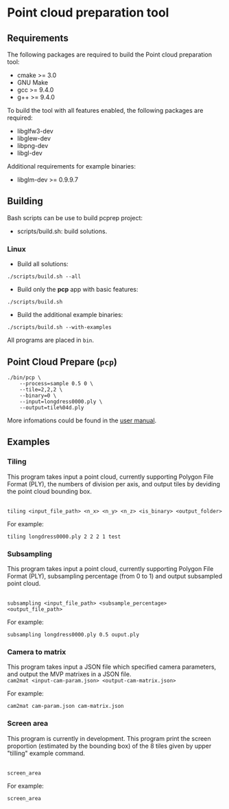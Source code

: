 # Point cloud preparation tool

## Requirements
The following packages are required to build the Point cloud preparation tool:
* cmake >= 3.0
* GNU Make
* gcc >= 9.4.0
* g++ >= 9.4.0

To build the tool with all features enabled, the following packages are required:
* libglfw3-dev 
* libglew-dev 
* libpng-dev 
* libgl-dev 

Additional requirements for example binaries:
* libglm-dev >= 0.9.9.7

## Building
Bash scripts can be use to build pcprep project:

* scripts/build.sh: build solutions.

### Linux
* Build all solutions:
```shell
./scripts/build.sh --all
```

* Build only the **pcp** app with basic features:
```shell
./scripts/build.sh
```

* Build the additional example binaries:
```shell
./scripts/build.sh --with-examples
```

All programs are placed in `bin`.   


## Point Cloud Prepare (`pcp`)

```shell
./bin/pcp \
    --process=sample 0.5 0 \
    --tile=2,2,2 \
    --binary=0 \
    --input=longdress0000.ply \
    --output=tile%04d.ply
```

More infomations could be found in the [user manual](doc/README.usage.md).

## Examples
### Tiling

This program takes input a point cloud, currently supporting Polygon File Format (PLY), the numbers of division per axis, and output tiles by deviding the point cloud bounding box.

<br/>`tiling <input_file_path> <n_x> <n_y> <n_z> <is_binary> <output_folder>`<br/>

For example:
```shell
tiling longdress0000.ply 2 2 2 1 test
```
### Subsampling

This program takes input a point cloud, currently supporting Polygon File Format (PLY), subsampling percentage (from 0 to 1) and output subsampled point cloud.

<br/>`subsampling <input_file_path> <subsample_percentage> <output_file_path>`<br/>

For example:
```shell
subsampling longdress0000.ply 0.5 ouput.ply
```

### Camera to matrix

This program takes input a JSON file which specified camera parameters, and output the MVP matrixes in a JSON file.
<br/>`cam2mat <input-cam-param.json> <output-cam-matrix.json>`<br/>

For example:
```shell
cam2mat cam-param.json cam-matrix.json
```

### Screen area

This program is currently in development. This program print the screen proportion (estimated by the bounding box) of the 8 tiles given by upper "tilling" example command.

<br/>`screen_area`<br/>

For example:
```shell
screen_area
```